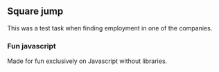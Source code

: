## Square jump

This was a test task when finding employment in one of the companies.

### Fun javascript
Made for fun exclusively on Javascript without libraries.
